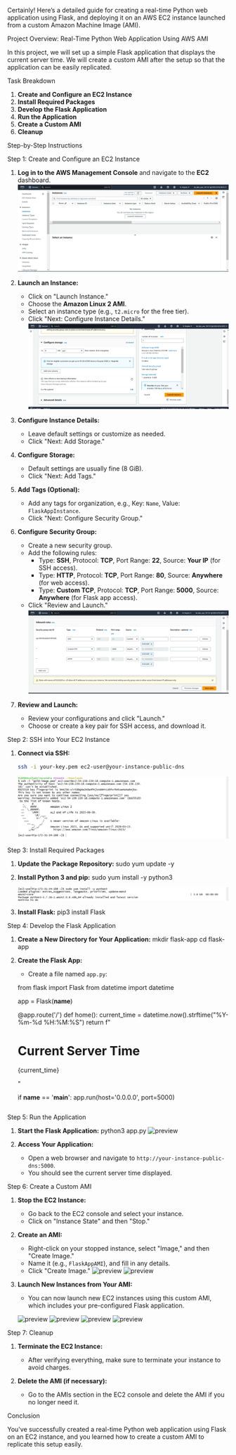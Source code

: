 Certainly! Here’s a detailed guide for creating a real-time Python web application using Flask, 
and deploying it on an AWS EC2 instance launched from a custom Amazon Machine Image (AMI).

Project Overview: Real-Time Python Web Application Using AWS AMI

In this project, we will set up a simple Flask application that displays the current server time.
We will create a custom AMI after the setup so that the application can be easily replicated.

Task Breakdown

1. **Create and Configure an EC2 Instance**
2. **Install Required Packages**
3. **Develop the Flask Application**
4. **Run the Application**
5. **Create a Custom AMI**
6. **Cleanup**

Step-by-Step Instructions

Step 1: Create and Configure an EC2 Instance

1. **Log in to the AWS Management Console** and navigate to the **EC2** dashboard.
![preview](./images/image_1.png)

2. **Launch an Instance:**
   - Click on "Launch Instance."
   - Choose the **Amazon Linux 2 AMI**.
   - Select an instance type (e.g., `t2.micro` for the free tier).
   - Click "Next: Configure Instance Details."
   ![preview](./images/image_2.png)

3. **Configure Instance Details:**
   - Leave default settings or customize as needed.
   - Click "Next: Add Storage."

4. **Configure Storage:**
   - Default settings are usually fine (8 GiB).
   - Click "Next: Add Tags."

5. **Add Tags (Optional):**
   - Add any tags for organization, e.g., Key: `Name`, Value: `FlaskAppInstance`.
   - Click "Next: Configure Security Group."

6. **Configure Security Group:**
   - Create a new security group.
   - Add the following rules:
     - Type: **SSH**, Protocol: **TCP**, Port Range: **22**, Source: **Your IP** (for SSH access).
     - Type: **HTTP**, Protocol: **TCP**, Port Range: **80**, Source: **Anywhere** (for web access).
     - Type: **Custom TCP**, Protocol: **TCP**, Port Range: **5000**, Source: **Anywhere** (for Flask app access).
   - Click "Review and Launch."
   ![preview](./images/image_4.png)

7. **Review and Launch:**
   - Review your configurations and click "Launch."
   - Choose or create a key pair for SSH access, and download it.

Step 2: SSH into Your EC2 Instance

1. **Connect via SSH:**
   ```bash
   ssh -i your-key.pem ec2-user@your-instance-public-dns
   ```
    ![preview](./images/image_3.png)

 Step 3: Install Required Packages

1. **Update the Package Repository:**
   sudo yum update -y
   

2. **Install Python 3 and pip:**
   sudo yum install -y python3

   ![preview](./images/image_5.png)

3. **Install Flask:**
pip3 install Flask

Step 4: Develop the Flask Application

1. **Create a New Directory for Your Application:**
   mkdir flask-app
   cd flask-app

  

2. **Create the Flask App:**
   - Create a file named `app.py`:
   
   from flask import Flask
   from datetime import datetime

   app = Flask(__name__)

   @app.route('/')
   def home():
       current_time = datetime.now().strftime("%Y-%m-%d %H:%M:%S")
       return f"<h1>Current Server Time</h1><p>{current_time}</p>"

   if __name__ == '__main__':
       app.run(host='0.0.0.0', port=5000)
   ```

Step 5: Run the Application

1. **Start the Flask Application:**
   python3 app.py
   ![preview](./images/image_7.png)
   

2. **Access Your Application:**
   - Open a web browser and navigate to `http://your-instance-public-dns:5000`.
   - You should see the current server time displayed.

Step 6: Create a Custom AMI

1. **Stop the EC2 Instance:**
   - Go back to the EC2 console and select your instance.
   - Click on "Instance State" and then "Stop."

2. **Create an AMI:**
   - Right-click on your stopped instance, select "Image," and then "Create Image."
   - Name it (e.g., `FlaskAppAMI`), and fill in any details.
   - Click "Create Image."
 ![preview](./images/image_9.png)
![preview](./images/image_10.png)
   
3. **Launch New Instances from Your AMI:**
   - You can now launch new EC2 instances using this custom AMI, which includes your pre-configured Flask application.


   ![preview](./images/image_10.png)
   ![preview](./images/image_11.png)
   ![preview](./images/image_12.png)
   ![preview](./images/image_13.png)
   
   

Step 7: Cleanup

1. **Terminate the EC2 Instance:**
   - After verifying everything, make sure to terminate your instance to avoid charges.

   
 


2. **Delete the AMI (if necessary):**
   - Go to the AMIs section in the EC2 console and delete the AMI if you no longer need it.

Conclusion

You've successfully created a real-time Python web application using Flask on an EC2 instance,
and you learned how to create a custom AMI to replicate this setup easily.
